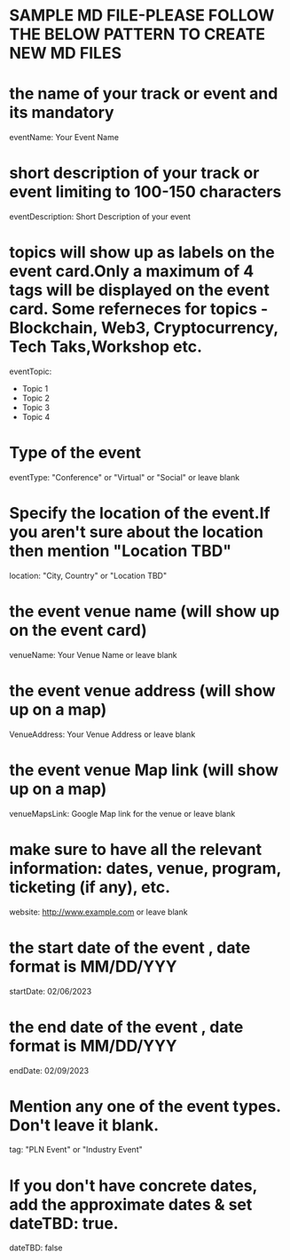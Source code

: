 # SAMPLE MD FILE-PLEASE FOLLOW THE BELOW PATTERN TO CREATE NEW MD FILES

# the name of your track or event and its mandatory 
eventName: Your Event Name
# short description of your track or event limiting to 100-150 characters
eventDescription: Short Description of your event
# topics will show up as labels on the event card.Only a maximum of 4 tags will be displayed on the event card. Some referneces for topics - Blockchain, Web3, Cryptocurrency, Tech Taks,Workshop etc.
eventTopic: 
  - Topic 1
  - Topic 2
  - Topic 3
  - Topic 4
# Type of the event
eventType: "Conference" or "Virtual" or "Social" or leave blank
# Specify the location of the event.If you aren't sure about the location then mention "Location TBD"
location: "City, Country" or "Location TBD"
# the event venue name (will show up on the event card)
venueName: Your Venue Name or leave blank
# the event venue address (will show up on a map)
VenueAddress: Your Venue Address or leave blank
# the event venue Map link (will show up on a map)
venueMapsLink: Google Map link for the venue or leave blank
# make sure to have all the relevant information: dates, venue, program, ticketing (if any), etc.
website: http://www.example.com or leave blank
# the start date of the event , date format is MM/DD/YYY
startDate: 02/06/2023
# the end date of the event , date format is MM/DD/YYY
endDate: 02/09/2023
# Mention any one of the event types. Don't leave it blank. 
tag: "PLN Event" or "Industry Event"
# If you don't have concrete dates, add the approximate dates & set dateTBD: true.
dateTBD: false

